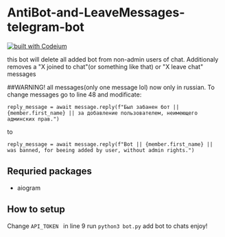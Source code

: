 # AntiBot-and-LeaveMessages-telegram-bot

[![built with Codeium](https://codeium.com/badges/main)](https://codeium.com)

this bot will delete all added bot from non-admin users of chat. Additionaly removes a "X joined to chat"(or something like that) or "X leave chat" messages

##WARNING!
all messages(only one message lol) now only in russian. To change messages go to line 48 and modificate:
```
reply_message = await message.reply(f"Был забанен бот || {member.first_name} || за добавление пользователем, неимеющего админских прав.")
```
to 
```
reply_message = await message.reply(f"Bot || {member.first_name} || was banned, for beeing added by user, without admin rights.")
```

## Requried packages
- aiogram

## How to setup
Change `API_TOKEN ` in line 9
run `python3 bot.py`
add bot to chats
enjoy!
